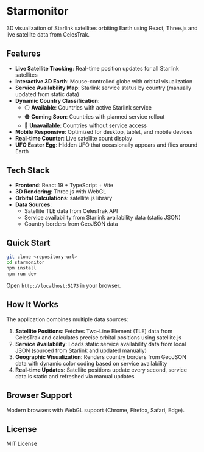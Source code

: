 # Starmonitor

3D visualization of Starlink satellites orbiting Earth using React, Three.js and live satellite data from CelesTrak.
## Features

- **Live Satellite Tracking**: Real-time position updates for all Starlink satellites
- **Interactive 3D Earth**: Mouse-controlled globe with orbital visualization
- **Service Availability Map**: Starlink service status by country (manually updated from static data)
- **Dynamic Country Classification**:
  - ⚪ **Available**: Countries with active Starlink service
  - 🟠 **Coming Soon**: Countries with planned service rollout
  - 🔴 **Unavailable**: Countries without service access
- **Mobile Responsive**: Optimized for desktop, tablet, and mobile devices
- **Real-time Counter**: Live satellite count display
- **UFO Easter Egg**: Hidden UFO that occasionally appears and flies around Earth

## Tech Stack

- **Frontend**: React 19 + TypeScript + Vite
- **3D Rendering**: Three.js with WebGL
- **Orbital Calculations**: satellite.js library
- **Data Sources**:
  - Satellite TLE data from CelesTrak API
  - Service availability from Starlink availability data (static JSON)
  - Country borders from GeoJSON data

## Quick Start

```bash
git clone <repository-url>
cd starmonitor
npm install
npm run dev
```

Open `http://localhost:5173` in your browser.

## How It Works

The application combines multiple data sources:

1. **Satellite Positions**: Fetches Two-Line Element (TLE) data from CelesTrak and calculates precise orbital positions using satellite.js
2. **Service Availability**: Loads static service availability data from local JSON (sourced from Starlink and updated manually)
3. **Geographic Visualization**: Renders country borders from GeoJSON data with dynamic color coding based on service availability
4. **Real-time Updates**: Satellite positions update every second, service data is static and refreshed via manual updates

## Browser Support

Modern browsers with WebGL support (Chrome, Firefox, Safari, Edge).

## License

MIT License